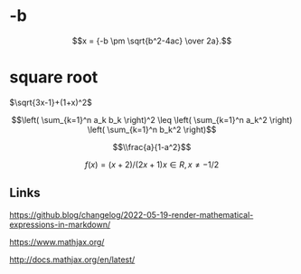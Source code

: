 # -b

$$x = {-b \pm \sqrt{b^2-4ac} \over 2a}.$$

# square root

$\sqrt{3x-1}+(1+x)^2$


$$\left( \sum_{k=1}^n a_k b_k \right)^2 \leq \left( \sum_{k=1}^n a_k^2 \right) \left( \sum_{k=1}^n b_k^2 \right)$$




$$\\frac{a}{1-a^2}$$

$$f(x) = (x + 2) / (2x + 1)        x ∈ R, x ≠ − 1/2$$

## Links

https://github.blog/changelog/2022-05-19-render-mathematical-expressions-in-markdown/

https://www.mathjax.org/

http://docs.mathjax.org/en/latest/

